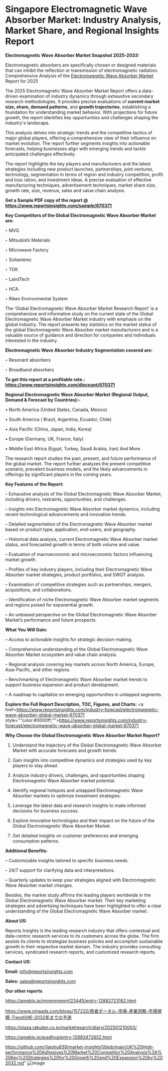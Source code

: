 # Singapore Electromagnetic Wave Absorber Market: Industry Analysis, Market Share, and Regional Insights Report

<strong>Electromagnetic Wave Absorber Market Snapshot 2025-2033:</strong>

Electromagnetic absorbers are specifically chosen or designed materials that can inhibit the reflection or transmission of electromagnetic radiation. Comprehensive Analysis of the <a href=https://www.reportsinsights.com/sample/670371>Electromagnetic Wave Absorber Market</a> Report for 2025

The 2025 Electromagnetic Wave Absorber Market Report offers a data-driven examination of industry dynamics through exhaustive secondary research methodologies. It provides precise evaluations of <strong>current market size, share, demand patterns</strong>, and <strong>growth trajectories</strong>, establishing a foundation for understanding market behavior. With projections for future growth, the report identifies key opportunities and challenges shaping the industry's landscape.

This analysis delves into strategic trends and the competitive tactics of major global players, offering a comprehensive view of their influence on market evolution. The report further segments insights into actionable forecasts, helping businesses align with emerging trends and tackle anticipated challenges effectively.

The report highlights the key players and manufacturers and the latest strategies including new product launches, partnerships, joint ventures, technology, segmentation in terms of region and industry competition, profit and loss ration, and investment ideas. A precise evaluation of effective manufacturing techniques, advertisement techniques, market share size, growth rate, size, revenue, sales and value chain analysis.

<strong>Get a Sample PDF copy of the report @ <a href=https://www.reportsinsights.com/sample/670371 style=color:#0000ff;>https://www.reportsinsights.com/sample/670371</a></strong>

<strong>Key Competitors of the Global Electromagnetic Wave Absorber Market are:</strong>

‣ MVG

‣ Mitsubishi Materials

‣ Microwave Factory

‣ Solianiemc

‣ TDK

‣ LairdTech

‣ HCA

‣ Riken Environmental System

The ‘Global Electromagnetic Wave Absorber Market Research Report’ is a comprehensive and informative study on the current state of the Global Electromagnetic Wave Absorber Market industry with emphasis on the global industry. The report presents key statistics on the market status of the global Electromagnetic Wave Absorber market manufacturers and is a valuable source of guidance and direction for companies and individuals interested in the industry.

<strong>Electromagnetic Wave Absorber Industry Segmentation covered are:</strong>

‣ Resonant absorbers

‣ Broadband absorbers

<strong>To get this report at a profitable rate.: <a href=https://www.reportsinsights.com/discount/670371 style=color:#0000ff;>https://www.reportsinsights.com/discount/670371</a></strong>

<strong>Regional Electromagnetic Wave Absorber Market (Regional Output, Demand &amp; Forecast by Countries):-</strong>

• North America (United States, Canada, Mexico)

• South America ( Brazil, Argentina, Ecuador, Chile)

• Asia Pacific (China, Japan, India, Korea)

• Europe (Germany, UK, France, Italy)

• Middle East Africa (Egypt, Turkey, Saudi Arabia, Iran) And More.

The research report studies the past, present, and future performance of the global market. The report further analyzes the present competitive scenario, prevalent business models, and the likely advancements in offerings by significant players in the coming years.

<strong>Key Features of the Report:</strong>

– Exhaustive analysis of the Global Electromagnetic Wave Absorber Market, including drivers, restraints, opportunities, and challenges.

– Insights into Electromagnetic Wave Absorber market dynamics, including recent technological advancements and innovation trends.

– Detailed segmentation of the Electromagnetic Wave Absorber market based on product type, application, end-users, and geography.

– Historical data analysis, current Electromagnetic Wave Absorber market status, and forecasted growth in terms of both volume and value.

– Evaluation of macroeconomic and microeconomic factors influencing market growth.

– Profiles of key industry players, including their Electromagnetic Wave Absorber market strategies, product portfolios, and SWOT analysis.

– Examination of competitive strategies such as partnerships, mergers, acquisitions, and collaborations.

– Identification of niche Electromagnetic Wave Absorber market segments and regions poised for exponential growth.

– An unbiased perspective on the Global Electromagnetic Wave Absorber Market’s performance and future prospects.

<strong>What You Will Gain:</strong>

– Access to actionable insights for strategic decision-making.

– Comprehensive understanding of the Global Electromagnetic Wave Absorber Market ecosystem and value chain analysis.

– Regional analysis covering key markets across North America, Europe, Asia-Pacific, and other regions.

– Benchmarking of Electromagnetic Wave Absorber market trends to support business expansion and product development.

– A roadmap to capitalize on emerging opportunities in untapped segments.

<strong>Explore the Full Report Description, TOC, Figures, and Charts:</strong>
<a href=https://www.reportsinsights.com/industry-forecast/electromagnetic-wave-absorber-global-market-670371 style=""color:#0000ff;"">https://www.reportsinsights.com/industry-forecast/electromagnetic-wave-absorber-global-market-670371</a>

<strong>Why Choose the Global Electromagnetic Wave Absorber Market Report?</strong>

1. Understand the trajectory of the Global Electromagnetic Wave Absorber Market with accurate forecasts and growth trends.

2. Gain insights into competitive dynamics and strategies used by key players to stay ahead.

3. Analyze industry drivers, challenges, and opportunities shaping Electromagnetic Wave Absorber market potential.

4. Identify regional hotspots and untapped Electromagnetic Wave Absorber markets to optimize investment strategies.

5. Leverage the latest data and research insights to make informed decisions for business success.

6. Explore innovative technologies and their impact on the future of the Global Electromagnetic Wave Absorber Market.

7. Get detailed insights on customer preferences and emerging consumption patterns.

<strong>Additional Benefits:</strong>

– Customizable insights tailored to specific business needs.

– 24/7 support for clarifying data and interpretations.

– Quarterly updates to keep your strategies aligned with Electromagnetic Wave Absorber market changes.

Besides, the market study affirms the leading players worldwide in the Global Electromagnetic Wave Absorber market. Their key marketing strategies and advertising techniques have been highlighted to offer a clear understanding of the Global Electromagnetic Wave Absorber market.

<strong><strong>About US</strong>:</strong>

Reports Insights is the leading research industry that offers contextual and data-centric research services to its customers across the globe. The firm assists its clients to strategize business policies and accomplish sustainable growth in their respective market domain. The industry provides consulting services, syndicated research reports, and customized research reports.

<strong>Contact US:</strong>

<p class=><b>Email:</b> <a href=mailto:info@reportsinsights.com>info@reportsinsights.com</a></p>
<p class=><b>Sales:</b> <a href=mailto:sales@reportsinsights.com>sales@reportsinsights.com</a></p>

<strong>Our other reports</strong>

<a href=https://ameblo.jp/mmmmmmm123445/entry-12882723162.html>https://ameblo.jp/mmmmmmm123445/entry-12882723162.html</a>

<a href=https://www.omaada.com/blogs/157232/患者ポータル-市場-産業洞察-市場規模-Trend分析-2032年までの予測>https://www.omaada.com/blogs/157232/患者ポータル-市場-産業洞察-市場規模-Trend分析-2032年までの予測</a>

<a href=https://plaza.rakuten.co.jp/marketresarch/diary/202501210003/>https://plaza.rakuten.co.jp/marketresarch/diary/202501210003/</a>

<a href=https://ameblo.jp/aradhya/entry-12883472652.html>https://ameblo.jp/aradhya/entry-12883472652.html</a>

<a href=https://github.com/Vaishu839/market-insights1/blob/main/UK%20High-performance%20Adhesives%20Market%20Competitor%20Analysis%3A%20Key%20Strategies%20for%20Growth%20and%20Expansion%20by%202032.md>https://github.com/Vaishu839/market-insights1/blob/main/UK%20High-performance%20Adhesives%20Market%20Competitor%20Analysis%3A%20Key%20Strategies%20for%20Growth%20and%20Expansion%20by%202032.md</a>"
![image](https://github.com/user-attachments/assets/66483f61-b89b-45a0-94d3-775a103172b0)
